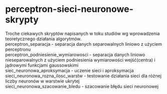 # perceptron-sieci-neuronowe-skrypty

Troche ciekawych skryptów napisanych w toku studiów wg wprowadzenia teoretycznego działania algorytmów.<br />
perceptron_separacja - separacja danych separowalnych liniowo z użyciem perceptronu<br />
perceptron_podniesienie_wymiarowosci - separacja danych liniowo nieseparowalnych z użyciem podniesienia wymiarowości wejść(centra) i jądrowymi funkcjami gaussowskimi<br />
siec_neuronowa_aproksymacja - uczenie sieci i aproksymacja<br />
sieci_neuronowa_rozna_ilosc_warstw - testowanie działania sieci dla różnej liczby neuronów w warstwie ukrytej <br />
sieci_neuronowa_szacowanie_bledu - szacowanie błędu sieci neuronowej

